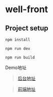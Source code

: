 # well-front

## Project setup
```
npm install
```

```
npm run dev
```

```
npm run build
```

Demo地址

> [后台地址](https://well.zxk175.com/)

> [前端地址](https://well.zxk175.com/admin/index.html#/login)